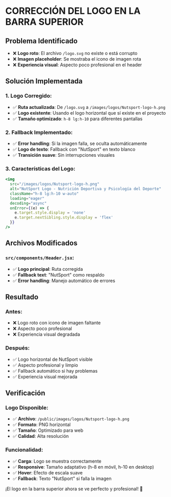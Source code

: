 # CORRECCIÓN DEL LOGO EN LA BARRA SUPERIOR

## Problema Identificado
- ❌ **Logo roto**: El archivo `/logo.svg` no existe o está corrupto
- ❌ **Imagen placeholder**: Se mostraba el icono de imagen rota
- ❌ **Experiencia visual**: Aspecto poco profesional en el header

## Solución Implementada

### **1. Logo Corregido:**
- ✅ **Ruta actualizada**: De `/logo.svg` a `/images/logos/Nutsport-logo-h.png`
- ✅ **Logo existente**: Usando el logo horizontal que sí existe en el proyecto
- ✅ **Tamaño optimizado**: `h-8 lg:h-10` para diferentes pantallas

### **2. Fallback Implementado:**
- ✅ **Error handling**: Si la imagen falla, se oculta automáticamente
- ✅ **Logo de texto**: Fallback con "NutSport" en texto blanco
- ✅ **Transición suave**: Sin interrupciones visuales

### **3. Características del Logo:**
```jsx
<img 
  src="/images/logos/Nutsport-logo-h.png" 
  alt="NutSport Logo - Nutrición Deportiva y Psicología del Deporte" 
  className="h-8 lg:h-10 w-auto"
  loading="eager"
  decoding="async"
  onError={(e) => {
    e.target.style.display = 'none'
    e.target.nextSibling.style.display = 'flex'
  }}
/>
```

## Archivos Modificados

### **`src/components/Header.jsx`:**
- ✅ **Logo principal**: Ruta corregida
- ✅ **Fallback text**: "NutSport" como respaldo
- ✅ **Error handling**: Manejo automático de errores

## Resultado

### **Antes:**
- ❌ Logo roto con icono de imagen faltante
- ❌ Aspecto poco profesional
- ❌ Experiencia visual degradada

### **Después:**
- ✅ Logo horizontal de NutSport visible
- ✅ Aspecto profesional y limpio
- ✅ Fallback automático si hay problemas
- ✅ Experiencia visual mejorada

## Verificación

### **Logo Disponible:**
- ✅ **Archivo**: `/public/images/logos/Nutsport-logo-h.png`
- ✅ **Formato**: PNG horizontal
- ✅ **Tamaño**: Optimizado para web
- ✅ **Calidad**: Alta resolución

### **Funcionalidad:**
- ✅ **Carga**: Logo se muestra correctamente
- ✅ **Responsive**: Tamaño adaptativo (h-8 en móvil, h-10 en desktop)
- ✅ **Hover**: Efecto de escala suave
- ✅ **Fallback**: Texto "NutSport" si falla la imagen

¡El logo en la barra superior ahora se ve perfecto y profesional! 🎉
